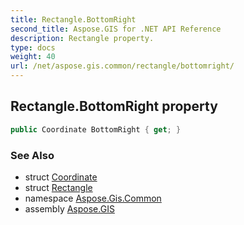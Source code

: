 ```yaml
---
title: Rectangle.BottomRight
second_title: Aspose.GIS for .NET API Reference
description: Rectangle property. 
type: docs
weight: 40
url: /net/aspose.gis.common/rectangle/bottomright/
---
```

## Rectangle.BottomRight property

```csharp
public Coordinate BottomRight { get; }
```

### See Also

* struct [Coordinate](../../coordinate/)
* struct [Rectangle](../)
* namespace [Aspose.Gis.Common](../../rectangle/)
* assembly [Aspose.GIS](../../../)


